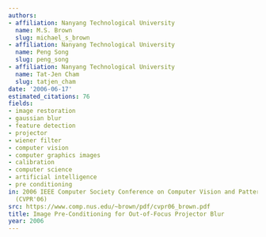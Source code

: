 ```yaml
---
authors:
- affiliation: Nanyang Technological University
  name: M.S. Brown
  slug: michael_s_brown
- affiliation: Nanyang Technological University
  name: Peng Song
  slug: peng_song
- affiliation: Nanyang Technological University
  name: Tat-Jen Cham
  slug: tatjen_cham
date: '2006-06-17'
estimated_citations: 76
fields:
- image restoration
- gaussian blur
- feature detection
- projector
- wiener filter
- computer vision
- computer graphics images
- calibration
- computer science
- artificial intelligence
- pre conditioning
in: 2006 IEEE Computer Society Conference on Computer Vision and Pattern Recognition
  (CVPR'06)
src: https://www.comp.nus.edu/~brown/pdf/cvpr06_brown.pdf
title: Image Pre-Conditioning for Out-of-Focus Projector Blur
year: 2006
---
```

